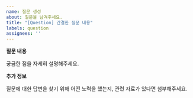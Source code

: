 ```yaml
---
name: 질문 생성
about: 질문을 남겨주세요.
title: "[Question] 간결한 질문 내용"
labels: question
assignees: ''
---
```


**질문 내용**

궁금한 점을 자세히 설명해주세요.

**추가 정보**

질문에 대한 답변을 찾기 위해 어떤 노력을 했는지, 관련 자료가 있다면 첨부해주세요.
